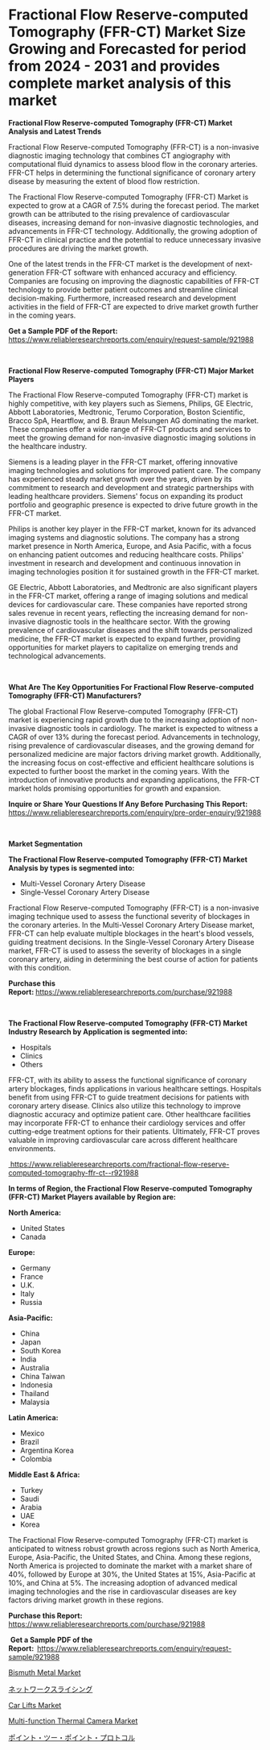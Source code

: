 <p><h1>Fractional Flow Reserve-computed Tomography (FFR-CT) Market Size Growing and Forecasted for period from 2024 - 2031 and provides complete market analysis of this market</h1></p><p><strong>Fractional Flow Reserve-computed Tomography (FFR-CT) Market Analysis and Latest Trends</strong></p>
<p><p>Fractional Flow Reserve-computed Tomography (FFR-CT) is a non-invasive diagnostic imaging technology that combines CT angiography with computational fluid dynamics to assess blood flow in the coronary arteries. FFR-CT helps in determining the functional significance of coronary artery disease by measuring the extent of blood flow restriction.</p><p>The Fractional Flow Reserve-computed Tomography (FFR-CT) Market is expected to grow at a CAGR of 7.5% during the forecast period. The market growth can be attributed to the rising prevalence of cardiovascular diseases, increasing demand for non-invasive diagnostic technologies, and advancements in FFR-CT technology. Additionally, the growing adoption of FFR-CT in clinical practice and the potential to reduce unnecessary invasive procedures are driving the market growth.</p><p>One of the latest trends in the FFR-CT market is the development of next-generation FFR-CT software with enhanced accuracy and efficiency. Companies are focusing on improving the diagnostic capabilities of FFR-CT technology to provide better patient outcomes and streamline clinical decision-making. Furthermore, increased research and development activities in the field of FFR-CT are expected to drive market growth further in the coming years.</p></p>
<p><strong>Get a Sample PDF of the Report:&nbsp;</strong> <a href="https://www.reliableresearchreports.com/enquiry/request-sample/921988">https://www.reliableresearchreports.com/enquiry/request-sample/921988</a></p>
<p>&nbsp;</p>
<p><strong>Fractional Flow Reserve-computed Tomography (FFR-CT) Major Market Players</strong></p>
<p><p>The Fractional Flow Reserve-computed Tomography (FFR-CT) market is highly competitive, with key players such as Siemens, Philips, GE Electric, Abbott Laboratories, Medtronic, Terumo Corporation, Boston Scientific, Bracco SpA, Heartflow, and B. Braun Melsungen AG dominating the market. These companies offer a wide range of FFR-CT products and services to meet the growing demand for non-invasive diagnostic imaging solutions in the healthcare industry.</p><p>Siemens is a leading player in the FFR-CT market, offering innovative imaging technologies and solutions for improved patient care. The company has experienced steady market growth over the years, driven by its commitment to research and development and strategic partnerships with leading healthcare providers. Siemens' focus on expanding its product portfolio and geographic presence is expected to drive future growth in the FFR-CT market.</p><p>Philips is another key player in the FFR-CT market, known for its advanced imaging systems and diagnostic solutions. The company has a strong market presence in North America, Europe, and Asia Pacific, with a focus on enhancing patient outcomes and reducing healthcare costs. Philips' investment in research and development and continuous innovation in imaging technologies position it for sustained growth in the FFR-CT market.</p><p>GE Electric, Abbott Laboratories, and Medtronic are also significant players in the FFR-CT market, offering a range of imaging solutions and medical devices for cardiovascular care. These companies have reported strong sales revenue in recent years, reflecting the increasing demand for non-invasive diagnostic tools in the healthcare sector. With the growing prevalence of cardiovascular diseases and the shift towards personalized medicine, the FFR-CT market is expected to expand further, providing opportunities for market players to capitalize on emerging trends and technological advancements.</p></p>
<p>&nbsp;</p>
<p><strong>What Are The Key Opportunities For Fractional Flow Reserve-computed Tomography (FFR-CT) Manufacturers?</strong></p>
<p><p>The global Fractional Flow Reserve-computed Tomography (FFR-CT) market is experiencing rapid growth due to the increasing adoption of non-invasive diagnostic tools in cardiology. The market is expected to witness a CAGR of over 13% during the forecast period. Advancements in technology, rising prevalence of cardiovascular diseases, and the growing demand for personalized medicine are major factors driving market growth. Additionally, the increasing focus on cost-effective and efficient healthcare solutions is expected to further boost the market in the coming years. With the introduction of innovative products and expanding applications, the FFR-CT market holds promising opportunities for growth and expansion.</p></p>
<p><strong>Inquire or Share Your Questions If Any Before Purchasing This Report:</strong> <a href="https://www.reliableresearchreports.com/enquiry/pre-order-enquiry/921988">https://www.reliableresearchreports.com/enquiry/pre-order-enquiry/921988</a></p>
<p>&nbsp;</p>
<p><strong>Market Segmentation</strong></p>
<p><strong>The Fractional Flow Reserve-computed Tomography (FFR-CT) Market Analysis by types is segmented into:</strong></p>
<p><ul><li>Multi-Vessel Coronary Artery Disease</li><li>Single-Vessel Coronary Artery Disease</li></ul></p>
<p><p>Fractional Flow Reserve-computed Tomography (FFR-CT) is a non-invasive imaging technique used to assess the functional severity of blockages in the coronary arteries. In the Multi-Vessel Coronary Artery Disease market, FFR-CT can help evaluate multiple blockages in the heart's blood vessels, guiding treatment decisions. In the Single-Vessel Coronary Artery Disease market, FFR-CT is used to assess the severity of blockages in a single coronary artery, aiding in determining the best course of action for patients with this condition.</p></p>
<p><strong>Purchase this Report:&nbsp;</strong><a href="https://www.reliableresearchreports.com/purchase/921988">https://www.reliableresearchreports.com/purchase/921988</a></p>
<p>&nbsp;</p>
<p><strong>The Fractional Flow Reserve-computed Tomography (FFR-CT) Market Industry Research by Application is segmented into:</strong></p>
<p><ul><li>Hospitals</li><li>Clinics</li><li>Others</li></ul></p>
<p><p>FFR-CT, with its ability to assess the functional significance of coronary artery blockages, finds applications in various healthcare settings. Hospitals benefit from using FFR-CT to guide treatment decisions for patients with coronary artery disease. Clinics also utilize this technology to improve diagnostic accuracy and optimize patient care. Other healthcare facilities may incorporate FFR-CT to enhance their cardiology services and offer cutting-edge treatment options for their patients. Ultimately, FFR-CT proves valuable in improving cardiovascular care across different healthcare environments.</p></p>
<p><a href="https://www.reliableresearchreports.com/fractional-flow-reserve-computed-tomography-ffr-ct--r921988">&nbsp;https://www.reliableresearchreports.com/fractional-flow-reserve-computed-tomography-ffr-ct--r921988</a></p>
<p><strong>In terms of Region, the Fractional Flow Reserve-computed Tomography (FFR-CT) Market Players available by Region are:</strong></p>
<p>
    <p> <strong> North America: </strong>
        <ul>
            <li>United States</li>
            <li>Canada</li>
        </ul>
        </p> 
    <p> <strong> Europe: </strong>
        <ul>
            <li>Germany</li>
            <li>France</li>
            <li>U.K.</li>
            <li>Italy</li>
            <li>Russia</li>
        </ul>
        </p> 
    <p> <strong> Asia-Pacific: </strong>
        <ul>
            <li>China</li>
            <li>Japan</li>
            <li>South Korea</li>
            <li>India</li>
            <li>Australia</li>
            <li>China Taiwan</li>
            <li>Indonesia</li>
            <li>Thailand</li>
            <li>Malaysia</li>
        </ul>
        </p> 
    <p> <strong> Latin America: </strong>
        <ul>
            <li>Mexico</li>
            <li>Brazil</li>
            <li>Argentina Korea</li>
            <li>Colombia</li>
        </ul>
        </p> 
    <p> <strong> Middle East & Africa: </strong>
        <ul>
            <li>Turkey</li>
            <li>Saudi</li>
            <li>Arabia</li>
            <li>UAE</li>
            <li>Korea</li>
        </ul>
    </p>
    </p>
<p><p>The Fractional Flow Reserve-computed Tomography (FFR-CT) market is anticipated to witness robust growth across regions such as North America, Europe, Asia-Pacific, the United States, and China. Among these regions, North America is projected to dominate the market with a market share of 40%, followed by Europe at 30%, the United States at 15%, Asia-Pacific at 10%, and China at 5%. The increasing adoption of advanced medical imaging technologies and the rise in cardiovascular diseases are key factors driving market growth in these regions.</p></p>
<p><strong>Purchase this Report: </strong><a href="https://www.reliableresearchreports.com/purchase/921988">https://www.reliableresearchreports.com/purchase/921988</a></p>
<p>&nbsp;<strong>Get a Sample PDF of the Report:&nbsp;&nbsp;</strong><a href="https://www.reliableresearchreports.com/enquiry/request-sample/921988">https://www.reliableresearchreports.com/enquiry/request-sample/921988</a></p>
<p><strong></strong></p>
<p><p><a href="https://www.linkedin.com/pulse/bismuth-metal-market-size-growing-cagr-15-report-covers-analysis-jfkxf">Bismuth Metal Market</a></p><p><a href="https://github.com/andrade7361/Market-Research-Report-List-2/blob/main/1106246168945.md">ネットワークスライシング</a></p><p><a href="https://www.linkedin.com/pulse/car-lifts-market-share-new-trends-analysis-its-type-application-t6bme">Car Lifts Market</a></p><p><a href="https://github.com/whpnbwim9/Market-Research-Report-List-1/blob/main/multi-function-thermal-camera-market.md">Multi-function Thermal Camera Market</a></p><p><a href="https://github.com/RaeJenkins1952/Market-Research-Report-List-2/blob/main/2923720168946.md">ポイント・ツー・ポイント・プロトコル</a></p></p>